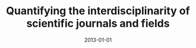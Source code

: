 ---
title: "Quantifying the interdisciplinarity of scientific journals and fields"
collection: publications
permalink: /publication/2013-silva2013quantifying
authors: "F. N. Silva, F. A. Rodrigues, O. N. Oliveira, L. da F. Costa"
date: 2013-01-01
venue: '<i>Journal of Informetrics<\i>, v. 7, n. 2, p. 469--477'
bibtex: "silva2013quantifying.bib"
paperurl: 'https://arxiv.org/abs/1203.4807'
doi: 10.1016/j.joi.2013.01.007
---